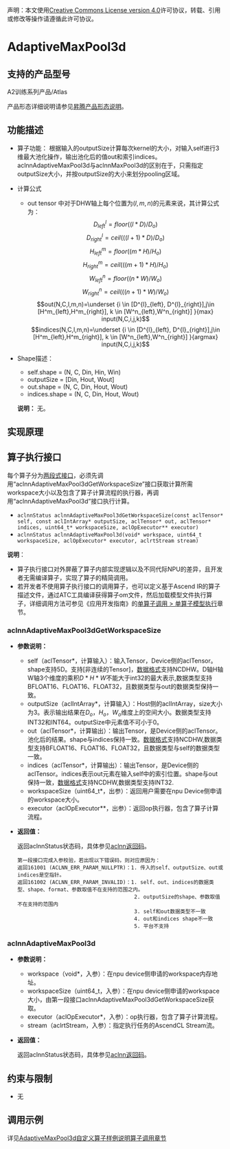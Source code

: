 声明：本文使用[Creative Commons License version 4.0](https://creativecommons.org/licenses/by/4.0/legalcode)许可协议，转载、引用或修改等操作请遵循此许可协议。

# AdaptiveMaxPool3d

## 支持的产品型号

A2训练系列产品/Atlas

产品形态详细说明请参见[昇腾产品形态说明](https://www.hiascend.com/document/redirect/CannCommunityProductForm)。

## 功能描述

- 算子功能： 根据输入的outputSize计算每次kernel的大小，对输入self进行3维最大池化操作，输出池化后的值out和索引indices。aclnnAdaptiveMaxPool3d与aclnnMaxPool3d的区别在于，只需指定outputSize大小，并按outputSize的大小来划分pooling区域。

- 计算公式
  - out tensor 中对于DHW轴上每个位置为$(l,m,n)$的元素来说，其计算公式为：
  $$ D^{l}_{left} = floor((l*D)/D_o)$$ $$ D^{l}_{right} = ceil(((l+1)*D)/D_o)$$ $$ H^{m}_{left} = floor((m*H)/H_o)$$ $$ H^{m}_{right} = ceil(((m+1)*H)/H_o)$$ $$ W^{n}_{left} = floor((n*W)/W_o)$$ $$ W^{n}_{right} = ceil(((n+1)*W)/W_o)$$ $$out(N,C,l,m,n)=\underset {i \in [D^{l}_{left}, D^{l}_{right}],j\in [H^m_{left},H^m_{right}], k \in [W^n_{left},W^n_{right}] }{max} input(N,C,i,j,k)$$ $$indices(N,C,l,m,n)=\underset {i \in [D^{l}_{left}, D^{l}_{right}],j\in [H^m_{left},H^m_{right}], k \in [W^n_{left},W^n_{right}] }{argmax} input(N,C,i,j,k)$$

- Shape描述：
  - self.shape = (N, C, Din, Hin, Win)
  - outputSize = [Din, Hout, Wout]
  - out.shape = (N, C, Din, Hout, Wout)
  - indices.shape = (N, C, Din, Hout, Wout)
  
  **说明：**
  无。

## 实现原理

## 算子执行接口

每个算子分为[两段式接口](common/两段式接口.md)，必须先调用“aclnnAdaptiveMaxPool3dGetWorkspaceSize”接口获取计算所需workspace大小以及包含了算子计算流程的执行器，再调用“aclnnAdaptiveMaxPool3d”接口执行计算。

- `aclnnStatus aclnnAdaptiveMaxPool3dGetWorkspaceSize(const aclTensor* self, const aclIntArray* outputSize, aclTensor* out, aclTensor* indices, uint64_t* workspaceSize, aclOpExecutor** executor)`
- `aclnnStatus aclnnAdaptiveMaxPool3d(void* workspace, uint64_t workspaceSize, aclOpExecutor* executor, aclrtStream stream)`

**说明**：

- 算子执行接口对外屏蔽了算子内部实现逻辑以及不同代际NPU的差异，且开发者无需编译算子，实现了算子的精简调用。
- 若开发者不使用算子执行接口的调用算子，也可以定义基于Ascend IR的算子描述文件，通过ATC工具编译获得算子om文件，然后加载模型文件执行算子，详细调用方法可参见《应用开发指南》的[单算子调用 > 单算子模型执行](https://hiascend.com/document/redirect/CannCommunityCppOpcall)章节。

### aclnnAdaptiveMaxPool3dGetWorkspaceSize

- **参数说明：**
  
  - self（aclTensor*，计算输入）：输入Tensor，Device侧的aclTensor。shape支持5D。支持[非连续的Tensor]，[数据格式](https://www.hiascend.com/document/detail/zh/CANNCommunityEdition/800alpha003/apiref/aolapi/context/common/%E6%95%B0%E6%8D%AE%E6%A0%BC%E5%BC%8F.md)支持NCDHW。D轴H轴W轴3个维度的乘积$D*H*W$不能大于int32的最大表示,数据类型支持BFLOAT16、FLOAT16、FLOAT32，且数据类型与out的数据类型保持一致。
  - outputSize（aclIntArray\*，计算输入）：Host侧的aclIntArray，size大小为3。表示输出结果在$D_o$，$H_o$，$W_o$维度上的空间大小。数据类型支持INT32和INT64。outputSize中元素值不可小于0。
  - out（aclTensor\*，计算输出）：输出Tensor，是Device侧的aclTensor。池化后的结果。shape与indices保持一致。[数据格式](https://www.hiascend.com/document/detail/zh/CANNCommunityEdition/800alpha003/apiref/aolapi/context/common/%E6%95%B0%E6%8D%AE%E6%A0%BC%E5%BC%8F.md)支持NCDHW,数据类型支持BFLOAT16、FLOAT16、FLOAT32，且数据类型与self的数据类型一致。
  - indices（aclTensor\*，计算输出）：输出Tensor，是Device侧的aclTensor。indices表示out元素在输入self中的索引位置。shape与out保持一致，[数据格式](https://www.hiascend.com/document/detail/zh/CANNCommunityEdition/800alpha003/apiref/aolapi/context/common/%E6%95%B0%E6%8D%AE%E6%A0%BC%E5%BC%8F.md)支持NCDHW,数据类型支持INT32.
  - workspaceSize（uint64_t*，出参）：返回用户需要在npu Device侧申请的workspace大小。
  - executor（aclOpExecutor**，出参）：返回op执行器，包含了算子计算流程。
- **返回值：**
  
  返回aclnnStatus状态码，具体参见[aclnn返回码](https://www.hiascend.com/document/detail/zh/CANNCommunityEdition/800alpha003/apiref/aolapi/context/common/aclnn%E8%BF%94%E5%9B%9E%E7%A0%81_fuse.md)。
  
  ```
  第一段接口完成入参校验，若出现以下错误码，则对应原因为：
  返回161001 (ACLNN_ERR_PARAM_NULLPTR)：1. 传入的self、outputSize、out或indices是空指针。
  返回161002 (ACLNN_ERR_PARAM_INVALID)：1. self、out、indices的数据类型、shape、format、参数取值不在支持的范围之内。
                                        2. outputSize的shape、参数取值不在支持的范围内
                                        3. self和out数据类型不一致
                                        4. out和indices shape不一致
                                        5. 平台不支持
  ```

### aclnnAdaptiveMaxPool3d

- **参数说明：**
  
  - workspace（void*，入参）：在npu device侧申请的workspace内存地址。
  - workspaceSize（uint64_t，入参）：在npu device侧申请的workspace大小，由第一段接口aclnnAdaptiveMaxPool3dGetWorkspaceSize获取。
  - executor（aclOpExecutor*，入参）：op执行器，包含了算子计算流程。
  - stream（aclrtStream，入参）：指定执行任务的AscendCL Stream流。
- **返回值：**
  
  返回aclnnStatus状态码，具体参见[aclnn返回码](https://www.hiascend.com/document/detail/zh/CANNCommunityEdition/800alpha003/apiref/aolapi/context/common/aclnn%E8%BF%94%E5%9B%9E%E7%A0%81_fuse.md)。

## 约束与限制

- 无

## 调用示例

详见[AdaptiveMaxPool3d自定义算子样例说明算子调用章节](../README.md#算子调用)
